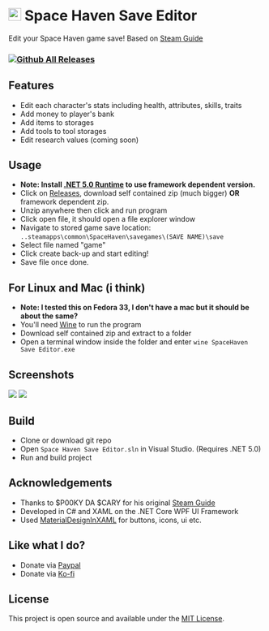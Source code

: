 # <img src="https://github.com/nuttycream/SH-Save-Editor/blob/master/SpaceHaven%20Save%20Editor/Assets/icon.ico" width="25" height="25"/> Space Haven Save Editor

Edit your Space Haven game save! Based on [Steam Guide](https://steamcommunity.com/sharedfiles/filedetails/?id=2120100221)

### [![Github All Releases](https://img.shields.io/github/downloads/nuttyCream/SH-Save-Editor/total)]()
## Features
- Edit each character's stats including health, attributes, skills, traits
- Add money to player's bank
- Add items to storages
- Add tools to tool storages
- Edit research values (coming soon)

## Usage
- **Note: Install [.NET 5.0 Runtime](https://dotnet.microsoft.com/download/dotnet/5.0/runtime) to use framework dependent version.**
- Click on [Releases](https://github.com/nuttycream/SH-Save-Editor/releases), download self contained zip (much bigger) __OR__ framework dependent zip. 
- Unzip anywhere then click and run program
- Click open file, it should open a file explorer window
- Navigate to stored game save location:
`..steamapps\common\SpaceHaven\savegames\(SAVE NAME)\save`
- Select file named "game"
- Click create back-up and start editing!
- Save file once done.

## For Linux and Mac (i think)
- **Note: I tested this on Fedora 33, I don't have a mac but it should be about the same?**
- You'll need [Wine](https://wiki.winehq.org/Download) to run the program
- Download self contained zip and extract to a folder
- Open a terminal window inside the folder and enter `wine SpaceHaven Save Editor.exe`

## Screenshots
<img src="https://github.com/nuttycream/SH-Save-Editor/blob/master/Screenies/File%20Menu.png"/>
<img src="https://github.com/nuttycream/SH-Save-Editor/blob/master/Screenies/Character%20Menu.png"/>

## Build
- Clone or download git repo
- Open `Space Haven Save Editor.sln` in Visual Studio. (Requires .NET 5.0)
- Run and build project

## Acknowledgements
- Thanks to $P00KY DA $CARY for his original [Steam Guide](https://steamcommunity.com/sharedfiles/filedetails/?id=2120100221)
- Developed in C# and XAML on the .NET Core WPF UI Framework
- Used [MaterialDesignInXAML](https://github.com/MaterialDesignInXAML/MaterialDesignInXamlToolkit) for buttons, icons, ui etc.

## Like what I do?
- Donate via [Paypal](https://www.paypal.com/donate?business=LUMQ96R38FW4C&no_recurring=0&currency_code=USD)
- Donate via [Ko-fi](https://ko-fi.com/nuttycream)

## License
This project is open source and available under the [MIT License](LICENSE). 
